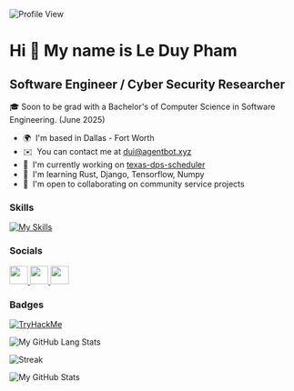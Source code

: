 ![Profile View](https://komarev.com/ghpvc/?username=phamleduy04&style=flat-square)

Hi 👋 My name is Le Duy Pham
============================
Software Engineer / Cyber Security Researcher
------------------------------------------------
🎓 Soon to be grad with a Bachelor's of Computer Science in Software Engineering. (June 2025)

* 🌍  I'm based in Dallas - Fort Worth
* ✉️  You can contact me at [dui@agentbot.xyz](mailto:dui@agentbot.xyz)
* 🚀  I'm currently working on [texas-dps-scheduler](http://github.com/phamleduy04/texas-dps-scheduler)
* 🧠  I'm learning Rust, Django, Tensorflow, Numpy
* 🤝  I'm open to collaborating on community service projects

### Skills

[![My Skills](https://skillicons.dev/icons?i=js,ts,py,git,cpp,cs,c,html,react,next,jquery,css,scss,tailwind,bootstrap,mui,vite,nodejs,express,nest,mongodb,mysql,postgres,supabase,redis,django,aws,docker,linux,figma,gcp,discord,cloudflare,photoshop,java,spring,cypress,md,npm,pnpm,postman,prisma)](https://skillicons.dev)

### Socials

<p align="left"> <a href="https://www.dev.to/phamleduy04" target="_blank" rel="noreferrer"> <picture> <source media="(prefers-color-scheme: dark)" srcset="https://raw.githubusercontent.com/danielcranney/readme-generator/main/public/icons/socials/devdotto-dark.svg" /> <source media="(prefers-color-scheme: light)" srcset="https://raw.githubusercontent.com/danielcranney/readme-generator/main/public/icons/socials/devdotto.svg" /> <img src="https://raw.githubusercontent.com/danielcranney/readme-generator/main/public/icons/socials/devdotto.svg" width="32" height="32" /> </picture> </a> <a href="https://www.github.com/phamleduy04" target="_blank" rel="noreferrer"> <picture> <source media="(prefers-color-scheme: dark)" srcset="https://raw.githubusercontent.com/danielcranney/readme-generator/main/public/icons/socials/github-dark.svg" /> <source media="(prefers-color-scheme: light)" srcset="https://raw.githubusercontent.com/danielcranney/readme-generator/main/public/icons/socials/github.svg" /> <img src="https://raw.githubusercontent.com/danielcranney/readme-generator/main/public/icons/socials/github.svg" width="32" height="32" /> </picture> </a> <a href="https://www.linkedin.com/in/phamleduy04" target="_blank" rel="noreferrer"> <picture> <source media="(prefers-color-scheme: dark)" srcset="https://raw.githubusercontent.com/danielcranney/readme-generator/main/public/icons/socials/linkedin-dark.svg" /> <source media="(prefers-color-scheme: light)" srcset="https://raw.githubusercontent.com/danielcranney/readme-generator/main/public/icons/socials/linkedin.svg" /> <img src="https://raw.githubusercontent.com/danielcranney/readme-generator/main/public/icons/socials/linkedin.svg" width="32" height="32" /> </picture> </a></p>

### Badges

[![TryHackMe](https://tryhackme-badges.s3.amazonaws.com/phamleduy04.png)](https://tryhackme.com/p/phamleduy04)

![My GitHub Lang Stats](https://github-stats.agentbot.xyz/api/top-langs/?username=phamleduy04&theme=tokyonight&layout=compact)

![Streak](https://github-readme-streak-stats.herokuapp.com/?user=phamleduy04&theme=tokyonight&hide_border=true&mode=weekly)

![My GitHub Stats](https://github-stats.agentbot.xyz/api?username=phamleduy04&count_private=true&show_icons=true&theme=tokyonight)


